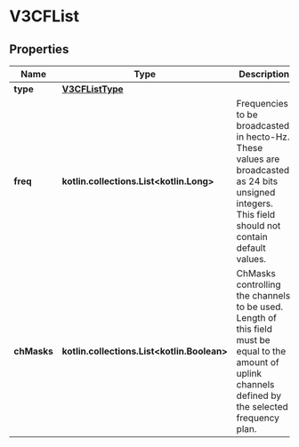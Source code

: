 
# V3CFList

## Properties
Name | Type | Description | Notes
------------ | ------------- | ------------- | -------------
**type** | [**V3CFListType**](V3CFListType.md) |  |  [optional]
**freq** | **kotlin.collections.List&lt;kotlin.Long&gt;** | Frequencies to be broadcasted, in hecto-Hz. These values are broadcasted as 24 bits unsigned integers. This field should not contain default values. |  [optional]
**chMasks** | **kotlin.collections.List&lt;kotlin.Boolean&gt;** | ChMasks controlling the channels to be used. Length of this field must be equal to the amount of uplink channels defined by the selected frequency plan. |  [optional]



